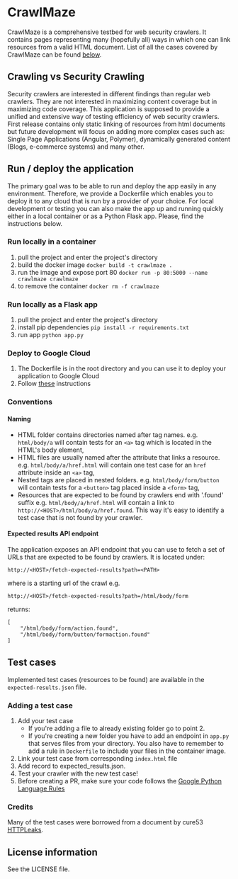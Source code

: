 # CrawlMaze

CrawlMaze is a comprehensive testbed for web security crawlers. It contains
pages representing many (hopefully all) ways in which one can link resources
from a valid HTML document. List of all the cases covered by CrawlMaze can be
found [below](#test-cases).

## Crawling vs Security Crawling

Security crawlers are interested in different findings than regular web
crawlers. They are not interested in maximizing content coverage but in
maximizing code coverage. This application is supposed to provide a unified and
extensive way of testing efficiency of web security crawlers. First release
contains only static linking of resources from html documents but future
development will focus on adding more complex cases such as: Single Page
Applications (Angular, Polymer), dynamically generated content (Blogs,
e-commerce systems) and many other.

## Run / deploy the application

The primary goal was to be able to run and deploy the app easily in any
environment. Therefore, we provide a Dockerfile which enables you to deploy it
to any cloud that is run by a provider of your choice. For local development or
testing you can also make the app up and running quickly either in a local
container or as a Python Flask app. Please, find the instructions below.

### Run locally in a container

1.  pull the project and enter the project's directory
2.  build the docker image `docker build -t crawlmaze .`
3.  run the image and expose port 80 `docker run -p 80:5000 --name crawlmaze
    crawlmaze`
4.  to remove the container `docker rm -f crawlmaze`

### Run locally as a Flask app

1.  pull the project and enter the project's directory
2.  install pip dependencies `pip install -r requirements.txt`
3.  run app `python app.py`

### Deploy to Google Cloud

1.  The Dockerfile is in the root directory and you can use it to deploy your
    application to Google Cloud
2.  Follow
    [these](https://cloud.google.com/kubernetes-engine/docs/tutorials/hello-app)
    instructions

### Conventions

#### Naming

*   HTML folder contains directories named after tag names. e.g. `html/body/a`
    will contain tests for an `<a>` tag which is located in the HTML's body
    element,
*   HTML files are usually named after the attribute that links a resource. e.g.
    `html/body/a/href.html` will contain one test case for an `href` attribute
    inside an `<a>` tag,
*   Nested tags are placed in nested folders. e.g. `html/body/form/button` will
    contain tests for a `<button>` tag placed inside a `<form>` tag,
*   Resources that are expected to be found by crawlers end with '.found' suffix
    e.g. `html/body/a/href.html` will contain a link to
    `http://<HOST>/html/body/a/href.found`. This way it's easy to identify a
    test case that is not found by your crawler.

#### Expected results API endpoint

The application exposes an API endpoint that you can use to fetch a set of URLs
that are expected to be found by crawlers. It is located under:

```
http://<HOST>/fetch-expected-results?path=<PATH>
```

where <PATH> is a starting url of the crawl e.g.

```
http://<HOST>/fetch-expected-results?path=/html/body/form
```

returns:

```
[
    "/html/body/form/action.found",
    "/html/body/form/button/formaction.found"
]
```

## Test cases

Implemented test cases (resources to be found) are available in the `expected-results.json` file.

### Adding a test case

1.  Add your test case
    *   If you're adding a file to already existing folder go to point 2.
    *   If you're creating a new folder you have to add an endpoint in `app.py`
        that serves files from your directory. You also have to remember to add
        a rule in `Dockerfile` to include your files in the container image.
2.  Link your test case from corresponding `index.html` file
3.  Add record to expected_results.json.
4.  Test your crawler with the new test case!
5.  Before creating a PR, make sure your code follows the
    [Google Python Language Rules](https://github.com/google/styleguide/blob/gh-pages/pyguide.md#2-python-language-rules)

### Credits

Many of the test cases were borrowed from a document by cure53
[HTTPLeaks](https://github.com/cure53/HTTPLeaks/blob/master/leak.html).

## License information

See the LICENSE file.
